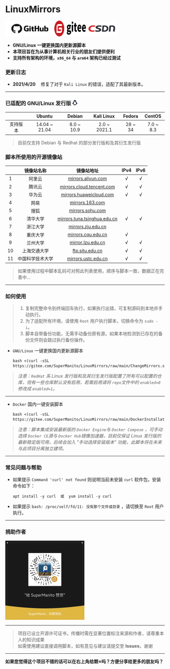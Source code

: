 # LinuxMirrors
<img src="./icon/github.png" onclick="javascript:window.open('https://github.com/SuperManito/LinuxMirrors')" width="155" height="50" alt="Github"/><img src="./icon/gitee.svg" onclick="javascript:window.open('https://gitee.com/SuperManito/LinuxMirrors')" width="100" height="50" alt="Gitee"/><img src="./icon/csdn.png" onclick="javascript:window.open('https://blog.csdn.net/u013246692/article/details/113124295')" width="100" height="50" alt="CSDN"/>

- __GNU/Linux 一键更换国内更新源脚本__
- __本项目旨在为从事计算机相关行业的朋友们提供便利__
- __支持所有架构的环境，`x86_64` 与 `arm64` 架构已经过测试__

### 更新日志
- __2021/4/20__
ㅤ修复了对于 `Kali Linux` 的错误，适配了其最新版本。

***

### 已适配的 GNU/Linux 发行版 <img src="./icon/linux.svg" width="16" height="16" alt="Linux Logo"/>
|          | Ubuntu |  Debian  |  Kali Linux  |  Fedora  |  CentOS  |
| :------: | :------: | :------: | :------: | :------: | :------: |
| 支持版本 | 14.04 ~ 21.04 | 8.0 ~ 10.9 | 2.0 ~ 2021.1 | 28 ~ 34 | 7.0 ~ 8.3 |
> 目前仅支持 Debian 与 Redhat 的部分发行版和及其衍生发行版

### 脚本所使用的开源镜像站
| | 镜像站名称 | 镜像站地址 | IPv4 | IPv6 |
| :------: | :------: | :------: | :------: | :------: |
| 1 | 阿里云 | [mirrors.aliyun.com](https://developer.aliyun.com/special/mirrors/notice) | √ | √ |
| 2 | 腾讯云 | [mirrors.cloud.tencent.com](https://mirrors.cloud.tencent.com) | √ | √ |
| 3 | 华为云 | [mirrors.huaweicloud.com](https://mirrors.huaweicloud.com) | √ | √ |
| 4 | 网易 | [mirrors.163.com](https://mirrors.163.com) |  |  |
| 5 | 搜狐 | [mirrors.sohu.com](https://mirrors.sohu.com) |  |  |
| 6 | 清华大学 | [mirrors.tuna.tsinghua.edu.cn](https://mirrors.tuna.tsinghua.edu.cn) | √ | √ |
| 7 | 浙江大学 | [mirrors.zju.edu.cn](https://mirrors.zju.edu.cn) |  |  |
| 8 | 重庆大学 | [mirrors.cqu.edu.cn](https://mirrors.cqu.edu.cn) | √ |  |
| 9 | 兰州大学 | [mirror.lzu.edu.cn](https://mirror.lzu.edu.cn) | √ | √ |
| 10 | 上海交通大学 | [ftp.sjtu.edu.cn](https://ftp.sjtu.edu.cn) | √ | √ |
| 11 | 中国科学技术大学 | [mirrors.ustc.edu.cn](https://mirrors.ustc.edu.cn) | √ | √ |
> 如果使用过程中脚本乱码可对照此列表使用，顺序与脚本一致，数据正在完善中...

***

### 如何使用
> 1. 复制完整命令到终端回车执行，如果执行出错，可复制源码到本地并手动执行。
> 2. 为了适配所有环境，请使用 `Root` 用户执行脚本，切换命令为 `sudo -i`。
> 3. 脚本自带备份功能，无需手动备份原有源，如果本地检测到已存在的备份文件则会跳过执行备份操作。

- `GNU/Linux` 一键更换国内更新源脚本

      bash <(curl -sSL https://gitee.com/SuperManito/LinuxMirrors/raw/main/ChangeMirrors.sh)
> _注意：`RedHat` 系 Linux 发行版和及其衍生发行版配置了所有可以配置的仓库，但有一些仓库默认没有启用，若需启用请将 `repo`文件中的 `enabled=0`修改成 `enabled=1`。_

***

- `Docker` 国内一键安装脚本

      bash <(curl -sSL https://gitee.com/SuperManito/LinuxMirrors/raw/main/DockerInstallation.sh)
> _注意：脚本集成安装最新版的 `Docker Engine`与 `Docker Compose` ，可手动选择 `Docker CE`源与 `Docker Hub`镜像加速器，目前仅保证 Linux 发行版的最新稳定版可用，后续会加入 "手动选择安装版本" 功能，此脚本将在未来与此项目分离独立建项。_

***

### 常见问题与帮助
- 如果提示 `Command 'curl' not found` 则说明当前未安装 `curl` 软件包，安装命令如下：

      apt install -y curl  或  yum install -y curl

- 如果提示 `bash: /proc/self/fd/11: 没有那个文件或目录` ，请切换至 `Root` 用户执行。

***

### 捐助作者
<img src="./icon/thank.jpg" width="250" height="250" alt="微信赞赏码"/><br/>

***

> 项目已设立开源许可证书，传播时需在显著位置标注来源和作者，请尊重本人的知识成果\
> 如需使用建议直接调用脚本，如有意见与建议请提交至 __Issues__，谢谢

***

__如果您觉得这个项目不错的话可以在右上角给颗⭐吗？方便分享给更多的朋友吗？__
